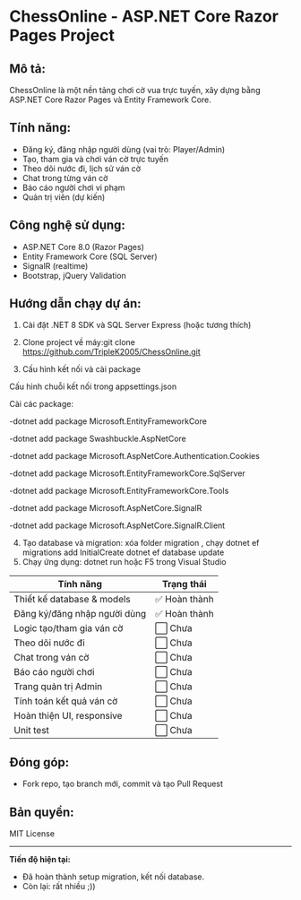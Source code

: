 ChessOnline - ASP.NET Core Razor Pages Project
==============================================

Mô tả:
-------
ChessOnline là một nền tảng chơi cờ vua trực tuyến, xây dựng bằng ASP.NET Core Razor Pages và Entity Framework Core.

Tính năng:
----------
- Đăng ký, đăng nhập người dùng (vai trò: Player/Admin)
- Tạo, tham gia và chơi ván cờ trực tuyến
- Theo dõi nước đi, lịch sử ván cờ
- Chat trong từng ván cờ
- Báo cáo người chơi vi phạm
- Quản trị viên (dự kiến)

Công nghệ sử dụng:
------------------
- ASP.NET Core 8.0 (Razor Pages)
- Entity Framework Core (SQL Server)
- SignalR (realtime)
- Bootstrap, jQuery Validation

Hướng dẫn chạy dự án:
---------------------
1. Cài đặt .NET 8 SDK và SQL Server Express (hoặc tương thích)

2. Clone project về máy:git clone https://github.com/TripleK2005/ChessOnline.git
3. Cấu hình kết nối và cài package

Cấu hình chuỗi kết nối trong appsettings.json

Cài các package:

-dotnet add package Microsoft.EntityFrameworkCore

-dotnet add package Swashbuckle.AspNetCore

-dotnet add package Microsoft.AspNetCore.Authentication.Cookies

-dotnet add package Microsoft.EntityFrameworkCore.SqlServer

-dotnet add package Microsoft.EntityFrameworkCore.Tools

-dotnet add package Microsoft.AspNetCore.SignalR

-dotnet add package Microsoft.AspNetCore.SignalR.Client


4. Tạo database và migration:
   xóa folder migration , chạy
   dotnet ef migrations add InitialCreate
   dotnet ef database update
5. Chạy ứng dụng:
   dotnet run
   hoặc F5 trong Visual Studio


| Tính năng                    | Trạng thái   |
| ---------------------------- | -------------|
| Thiết kế database & models   | ✅ Hoàn thành |
| Đăng ký/đăng nhập người dùng | ✅ Hoàn thành |
| Logic tạo/tham gia ván cờ    | ⬜ Chưa       |
| Theo dõi nước đi             | ⬜ Chưa       |
| Chat trong ván cờ            | ⬜ Chưa       |
| Báo cáo người chơi           | ⬜ Chưa       |
| Trang quản trị Admin         | ⬜ Chưa       |
| Tính toán kết quả ván cờ     | ⬜ Chưa       |
| Hoàn thiện UI, responsive    | ⬜ Chưa       |
| Unit test                    | ⬜ Chưa       |


Đóng góp:
---------
- Fork repo, tạo branch mới, commit và tạo Pull Request

Bản quyền:
----------
MIT License

---

**Tiến độ hiện tại:**  
- Đã hoàn thành setup migration, kết nối database.
- Còn lại: rất nhiều ;))





